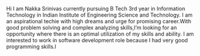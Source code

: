 Hi
I am Nakka Srinivas currently pursuing B Tech 3rd year in Information 
Technology in Indian Institute of Engineering Science and Technology. 
I am an aspirational techie with high dreams and urge for promising career.With 
good problem solving and complex analyzing skills,I’m looking for an 
opportunity where there is an optimal utilization of my skills and ability. 
I am interested to work in software development role because I had very good 
programming skills.I
